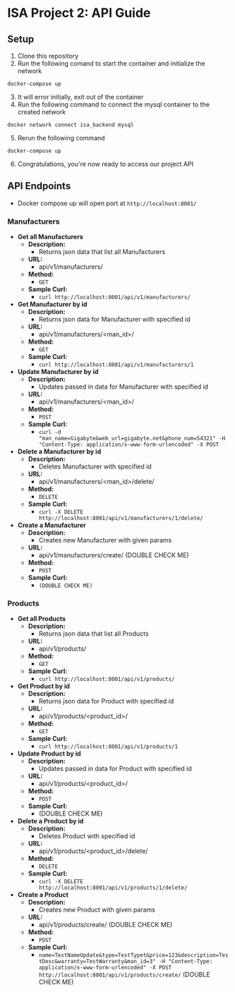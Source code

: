 # ISA Project 2: API Guide

## Setup
1. Clone this repository
2. Run the following comand to start the container and initialize the network
```shell
docker-compose up
```  
3. It will error initially, exit out of the container
4. Run the following command to connect the mysql container to the created network
```shell
docker network connect isa_backend mysql
``` 
5. Rerun the following command
```shell
docker-compose up
```  
6. Congratulations, you're now ready to access our project API

## API Endpoints
- Docker compose up will open port at `http://localhost:8001/`
### Manufacturers
- **Get all Manufacturers**
  * **Description:**
    * Returns json data that list all Manufacturers
  * **URL:**
    * api/v1/manufacturers/
  * **Method:**
    * `GET`
  * **Sample Curl:** 
    * `curl http://localhost:8001/api/v1/manufacturers/`
- **Get Manufacturer by id**
  * **Description:**
    * Returns json data for Manufacturer with specified id
  * **URL:**
    * api/v1/manufacturers/<man_id>/
  * **Method:**
    * `GET`
  * **Sample Curl:** 
    * `curl http://localhost:8001/api/v1/manufacturers/1`
- **Update Manufacturer by id**
  * **Description:**
    * Updates passed in data for Manufacturer with specified id 
  * **URL:**
    * api/v1/manufacturers/<man_id>/
  * **Method:**
    * `POST`
  * **Sample Curl:** 
    * `curl -d "man_name=Gigabyte&web_url=gigabyte.net&phone_num=54321" -H "Content-Type: application/x-www-form-urlencoded" -X POST`
- **Delete a Manufacturer by id**
  * **Description:**
    * Deletes Manufacturer with specified id
  * **URL:**
    * api/v1/manufacturers/<man_id>/delete/
  * **Method:**
    * `DELETE`
  * **Sample Curl:** 
    * `curl -X DELETE http://localhost:8001/api/v1/manufacturers/1/delete/`
- **Create a Manufacturer**
  * **Description:**
    * Creates new Manufacturer with given params 
  * **URL:**
    * api/v1/manufacturers/create/ (DOUBLE CHECK ME)
  * **Method:**
    * `POST`
  * **Sample Curl:** 
    * `(DOUBLE CHECK ME)`
### Products
- **Get all Products**
  * **Description:**
    * Returns json data that list all Products
  * **URL:**
    * api/v1/products/
  * **Method:**
    * `GET`
  * **Sample Curl:** 
    * `curl http://localhost:8001/api/v1/products/`
- **Get Product by id**
  * **Description:**
    * Returns json data for Product with specified id
  * **URL:**
    * api/v1/products/<product_id>/
  * **Method:**
    * `GET`
  * **Sample Curl:** 
    * `curl http://localhost:8001/api/v1/products/1`
- **Update Product by id**
  * **Description:**
    * Updates passed in data for Product with specified id 
  * **URL:**
    * api/v1/products/<product_id>/
  * **Method:**
    * `POST`
  * **Sample Curl:** 
    * (DOUBLE CHECK ME)
- **Delete a Product by id**
  * **Description:**
    * Deletes Product with specified id
  * **URL:**
    * api/v1/products/<product_id>/delete/
  * **Method:**
    * `DELETE`
  * **Sample Curl:** 
    * `curl -X DELETE http://localhost:8001/api/v1/products/1/delete/`
- **Create a Product**
  * **Description:**
    * Creates new Product with given params 
  * **URL:**
    * api/v1/products/create/ (DOUBLE CHECK ME)
  * **Method:**
    * `POST`
  * **Sample Curl:** 
    * `name=TestNameUpdate&type=TestTypet&price=123&description=TestDesc&warranty=TestWarranty&man_id=3" -H "Content-Type: application/x-www-form-urlencoded" -X POST http://localhost:8001/api/v1/products/create/` (DOUBLE CHECK ME)

